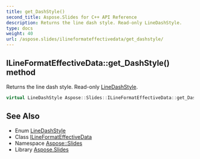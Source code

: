 ```yaml
---
title: get_DashStyle()
second_title: Aspose.Slides for C++ API Reference
description: Returns the line dash style. Read-only LineDashStyle.
type: docs
weight: 40
url: /aspose.slides/ilineformateffectivedata/get_dashstyle/
---
```

## ILineFormatEffectiveData::get_DashStyle() method


Returns the line dash style. Read-only [LineDashStyle](../../linedashstyle/).

```cpp
virtual LineDashStyle Aspose::Slides::ILineFormatEffectiveData::get_DashStyle()=0
```

## See Also

* Enum [LineDashStyle](../../linedashstyle/)
* Class [ILineFormatEffectiveData](../)
* Namespace [Aspose::Slides](../../)
* Library [Aspose.Slides](../../../)